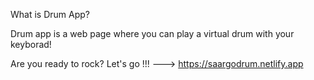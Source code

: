 What is Drum App?
 
 Drum app is a web page where you can play a virtual drum with your keyborad!
 
  Are you ready to rock? Let's go !!! ---> https://saargodrum.netlify.app
